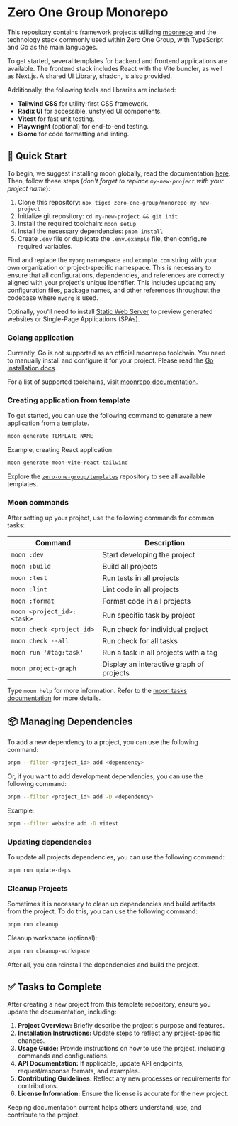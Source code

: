 # Zero One Group Monorepo

This repository contains framework projects utilizing [moonrepo][moonrepo] and the technology
stack commonly used within Zero One Group, with TypeScript and Go as the main languages.

To get started, several templates for backend and frontend applications are available.
The frontend stack includes React with the Vite bundler, as well as Next.js. A shared
UI Library, shadcn, is also provided.

Additionally, the following tools and libraries are included:

- **Tailwind CSS** for utility-first CSS framework.
- **Radix UI** for accessible, unstyled UI components.
- **Vitest** for fast unit testing.
- **Playwright** (optional) for end-to-end testing.
- **Biome** for code formatting and linting.

## 🏁 Quick Start

To begin, we suggest installing moon globally, read the documentation [here](https://moonrepo.dev/docs/install).
Then, follow these steps (_don't forget to replace `my-new-project` with your project name_):

1. Clone this repository: `npx tiged zero-one-group/monorepo my-new-project`
2. Initialize git repository: `cd my-new-project && git init`
3. Install the required toolchain: `moon setup`
4. Install the necessary dependencies: `pnpm install`
5. Create `.env` file or duplicate the `.env.example` file, then configure required variables.

Find and replace the `myorg` namespace and `example.com` string with your own organization
or project-specific namespace. This is necessary to ensure that all configurations,
dependencies, and references are correctly aligned with your project's unique identifier.
This includes updating any configuration files, package names, and other references
throughout the codebase where `myorg` is used.

Optinally, you'll need to install [Static Web Server][static-web-server] to preview
generated websites or Single-Page Applications (SPAs).

### Golang application

Currently, Go is not supported as an official moonrepo toolchain. You need to manually
install and configure it for your project. Please read the [Go installation docs][go-docs].

For a list of supported toolchains, visit [moonrepo documentation][moon-toolchain].

### Creating application from template

To get started, you can use the following command to generate a new application from a template.

```sh
moon generate TEMPLATE_NAME
```

Example, creating React application:

```sh
moon generate moon-vite-react-tailwind
```

Explore the [`zero-one-group/templates`][zog-templates] repository to see all available templates.

### Moon commands

After setting up your project, use the following commands for common tasks:

| Command                    | Description                              |
|----------------------------|------------------------------------------|
| `moon :dev`                | Start developing the project             |
| `moon :build`              | Build all projects                       |
| `moon :test`               | Run tests in all projects                |
| `moon :lint`               | Lint code in all projects                |
| `moon :format`             | Format code in all projects              |
| `moon <project_id>:<task>` | Run specific task by project             |
| `moon check <project_id>`  | Run check for individual project         |
| `moon check --all`         | Run check for all tasks                  |
| `moon run '#tag:task'`     | Run a task in all projects with a tag    |
| `moon project-graph`       | Display an interactive graph of projects |

Type `moon help` for more information. Refer to the [moon tasks documentation](https://moonrepo.dev/docs/run-task) for more details.

## 📦 Managing Dependencies

To add a new dependency to a project, you can use the following command:

```sh
pnpm --filter <project_id> add <dependency>
```

Or, if you want to add development dependencies, you can use the following command:

```sh
pnpm --filter <project_id> add -D <dependency>
```

Example:

```sh
pnpm --filter website add -D vitest
```

### Updating dependencies

To update all projects dependencies, you can use the following command:

```sh
pnpm run update-deps
```

### Cleanup Projects

Sometimes it is necessary to clean up dependencies and build artifacts from the project.
To do this, you can use the following command:

```sh
pnpm run cleanup
```

Cleanup workspace (optional):

```sh
pnpm run cleanup-workspace
```

After all, you can reinstall the dependencies and build the project.

## ✅ Tasks to Complete

After creating a new project from this template repository, ensure you update the documentation, including:

1. **Project Overview:** Briefly describe the project's purpose and features.
2. **Installation Instructions:** Update steps to reflect any project-specific changes.
3. **Usage Guide:** Provide instructions on how to use the project, including commands and configurations.
4. **API Documentation:** If applicable, update API endpoints, request/response formats, and examples.
5. **Contributing Guidelines:** Reflect any new processes or requirements for contributions.
6. **License Information:** Ensure the license is accurate for the new project.

Keeping documentation current helps others understand, use, and contribute to the project.

<!-- link reference definition -->
[moonrepo]: https://moonrepo.dev/
[zog-templates]: https://github.com/zero-one-group/templates
[moon-toolchain]: https://moonrepo.dev/docs/concepts/toolchain
[go-docs]: https://go.dev/doc/install
[static-web-server]: https://static-web-server.net/download-and-install/
